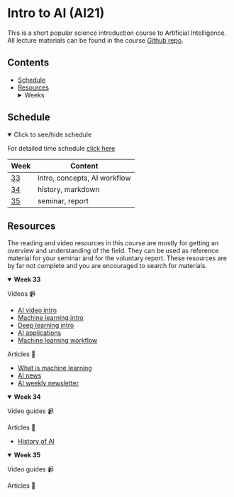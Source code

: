 # Intro to AI (AI21)

This is a short popular science introduction course to Artificial Intelligence. All lecture materials can be found in the course [Github repo][ghr].

[ghr]: https://github.com/kokchun/Intro-till-AI

## Contents

- [Schedule](#schedule)
- [Resources](#resources) <details> <summary> Weeks </summary>
  - [Week 33](#week1)
  - [Week 34](#week2)
  - [Week 35](#week3)

</details>

## Schedule

<details open>

<summary id="schedule">Click to see/hide schedule</summary>

For detailed time schedule [click here][time_sched]

[time_sched]: https://github.com/kokchun/Intro-till-AI/blob/master/Schedule_Intro_AI.md

| Week         | Content                      |
| ------------ | ---------------------------- |
| [33](#week1) | intro, concepts, AI workflow |
| [34](#week2) | history, markdown            |
| [35](#week3) | seminar, report              |

</details>

## Resources

The reading and video resources in this course are mostly for getting an overview and understanding of the field. They can be used as reference material for your seminar and for the voluntary report. These resources are by far not complete and you are encouraged to search for materials.  

<details open>

<summary id = "week1"><b>Week 33</b></summary>

Videos :video_camera:

- [AI video intro][ai_vid]
- [Machine learning intro][ml_vid]
- [Deep learning intro][dl_vid]
- [AI applications][ai_applic]
- [Machine learning workflow][ml_steps]

[ai_vid]: https://www.youtube.com/watch?v=ad79nYk2keg
[ml_vid]: https://www.youtube.com/watch?v=ukzFI9rgwfU
[dl_vid]: https://www.youtube.com/watch?v=6M5VXKLf4D4
[ai_applic]: https://www.youtube.com/watch?v=Y46zXHvUB1s
[ml_steps]: https://www.youtube.com/watch?v=nKW8Ndu7Mjw

Articles :newspaper:

- [What is machine learning][ml_IBM]
- [AI news][AI_news]
- [AI weekly newsletter][AI_weekly]

[ml_IBM]: https://www.ibm.com/cloud/learn/machine-learning
[AI_news]: https://artificialintelligence-news.com/#
[AI_weekly]: https://aiweekly.co/issues/226#start

</details>

<details open>

<summary id = "week2"><b >Week 34</b></summary>

Video guides :video_camera:


Articles :newspaper:

- [History of AI][wiki_history]

[wiki_history]: https://en.wikipedia.org/wiki/History_of_artificial_intelligence

</details>

<details open>

<summary id = "week3"><b >Week 35</b></summary>

Video guides :video_camera:

Articles :newspaper:

</details>
